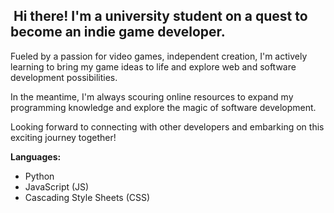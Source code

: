 ## ️ Hi there! I'm a university student on a quest to become an indie game developer. 

Fueled by a passion for video games, independent creation, I'm actively learning to bring my game ideas to life and explore web and software development possibilities. 

In the meantime, I'm always scouring online resources to expand my programming knowledge and explore the magic of software development.  

Looking forward to connecting with other developers and embarking on this exciting journey together! 

**Languages:**

* Python
* JavaScript (JS)
* Cascading Style Sheets (CSS)
